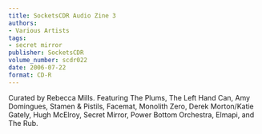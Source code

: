 ```yaml
---
title: SocketsCDR Audio Zine 3
authors:
- Various Artists
tags:
- secret mirror
publisher: SocketsCDR
volume_number: scdr022
date: 2006-07-22
format: CD-R
---
```

Curated by Rebecca Mills. Featuring The Plums, The Left Hand Can, Amy Domingues, Stamen & Pistils, Facemat, Monolith Zero, Derek Morton/Katie Gately, Hugh McElroy, Secret Mirror, Power Bottom Orchestra, Elmapi, and The Rub.
